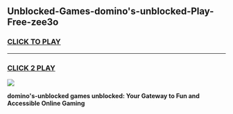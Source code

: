 
## Unblocked-Games-domino's-unblocked-Play-Free-zee3o
<h3>
<a href="https://premium76.site?title=domino's-unblocked&ref=23A">CLICK TO PLAY</a></h3>
<hr>

<h3>
<a href="https://premium76.site?title=domino's-unblocked&ref=23A">CLICK 2 PLAY</a>
  
</h3>

<a href="https://premium76.site?title=domino's-unblocked&ref=23A"><img src="https://clearcache.store/games.png"></a>


**domino's-unblocked games unblocked: Your Gateway to Fun and Accessible Online Gaming**
